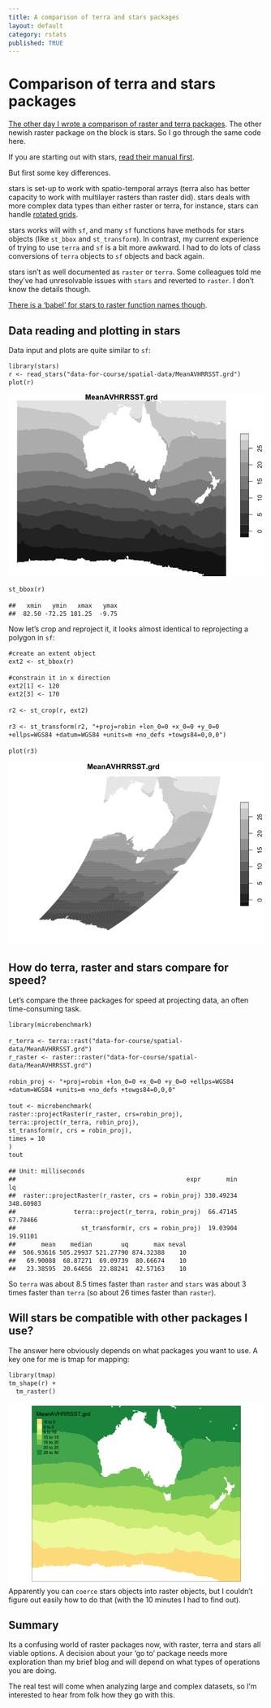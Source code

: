 ```yaml
---
title: A comparison of terra and stars packages
layout: default
category: rstats
published: TRUE
---
```


Comparison of terra and stars packages
======================================

[The other day I wrote a comparison of raster and terra
packages](https://www.seascapemodels.org/rstats/2021/05/28/terra-raster-comparison.html).
The other newish raster package on the block is stars. So I go through
the same code here.

If you are starting out with stars, [read their manual
first](https://r-spatial.github.io/stars/articles/).

But first some key differences.

stars is set-up to work with spatio-temporal arrays (terra also has
better capacity to work with multilayer rasters than raster did). stars
deals with more complex data types than either raster or terra, for
instance, stars can handle [rotated
grids](https://r-spatial.github.io/stars/articles/stars4.html).

stars works will with `sf`, and many `sf` functions have methods for
stars objects (like `st_bbox` and `st_transform`). In contrast, my
current experience of trying to use `terra` and `sf` is a bit more
awkward. I had to do lots of class conversions of `terra` objects to
`sf` objects and back again.

stars isn’t as well documented as `raster` or `terra`. Some colleagues
told me they’ve had unresolvable issues with `stars` and reverted to
`raster`. I don’t know the details though.

[There is a ‘babel’ for stars to raster function names
though](https://cran.r-project.org/web/packages/stars/vignettes/stars6.html).

Data reading and plotting in stars
----------------------------------

Data input and plots are quite similar to `sf`:

    library(stars)
    r <- read_stars("data-for-course/spatial-data/MeanAVHRRSST.grd")
    plot(r)

![](/images/2021-06-01-STARS-terra-comparison/unnamed-chunk-1-1.png)

    st_bbox(r)

    ##   xmin   ymin   xmax   ymax
    ##  82.50 -72.25 181.25  -9.75

Now let’s crop and reproject it, it looks almost identical to
reprojecting a polygon in `sf`:

    #create an extent object
    ext2 <- st_bbox(r)

    #constrain it in x direction
    ext2[1] <- 120
    ext2[3] <- 170

    r2 <- st_crop(r, ext2)

    r3 <- st_transform(r2, "+proj=robin +lon_0=0 +x_0=0 +y_0=0 +ellps=WGS84 +datum=WGS84 +units=m +no_defs +towgs84=0,0,0")

    plot(r3)

![](/images/2021-06-01-STARS-terra-comparison/unnamed-chunk-2-1.png)

How do terra, raster and stars compare for speed?
-------------------------------------------------

Let’s compare the three packages for speed at projecting data, an often
time-consuming task.

    library(microbenchmark)

    r_terra <- terra::rast("data-for-course/spatial-data/MeanAVHRRSST.grd")
    r_raster <- raster::raster("data-for-course/spatial-data/MeanAVHRRSST.grd")

    robin_proj <- "+proj=robin +lon_0=0 +x_0=0 +y_0=0 +ellps=WGS84 +datum=WGS84 +units=m +no_defs +towgs84=0,0,0"

    tout <- microbenchmark(
    raster::projectRaster(r_raster, crs=robin_proj),
    terra::project(r_terra, robin_proj),
    st_transform(r, crs = robin_proj),
    times = 10
    )
    tout

    ## Unit: milliseconds
    ##                                               expr       min        lq
    ##  raster::projectRaster(r_raster, crs = robin_proj) 330.49234 348.60983
    ##                terra::project(r_terra, robin_proj)  66.47145  67.78466
    ##                  st_transform(r, crs = robin_proj)  19.03904  19.91101
    ##       mean    median        uq       max neval
    ##  506.93616 505.29937 521.27790 874.32388    10
    ##   69.90088  68.87271  69.09739  80.66674    10
    ##   23.38595  20.64656  22.88241  42.57163    10

So `terra` was about 8.5 times faster than `raster` and `stars` was
about 3 times faster than `terra` (so about 26 times faster than
`raster`).

Will stars be compatible with other packages I use?
------------------------------------------------------

The answer here obviously depends on what packages you want to use. A
key one for me is tmap for mapping:

    library(tmap)
    tm_shape(r) +
      tm_raster()

![](/images/2021-06-01-STARS-terra-comparison/unnamed-chunk-4-1.png)
Apparently you can `coerce` stars objects into raster objects, but I
couldn’t figure out easily how to do that (with the 10 minutes I had to
find out).

Summary
-------

Its a confusing world of raster packages now, with raster, terra and
stars all viable options. A decision about your ‘go to’ package needs
more exploration than my brief blog and will depend on what types of
operations you are doing.

The real test will come when analyzing large and complex datasets, so
I’m interested to hear from folk how they go with this.
